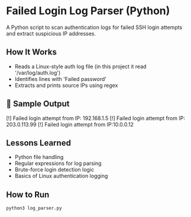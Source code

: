 # Failed Login Log Parser (Python)

A Python script to scan authentication logs for failed SSH login attempts and extract suspicious IP addresses.

## How It Works

- Reads a Linux-style auth log file (in this project it read '/var/log/auth.log')
- Identifies lines with 'Failed password'
- Extracts and prints source IPs using regex

## 🧪 Sample Output

[!] Failed login attempt from IP: 192.168.1.5
[!] Failed login attempt from IP: 203.0.113.99
[!] Failed login attempt from IP:10.0.0.12

## Lessons Learned

- Python file handling
- Regular expressions for log parsing
- Brute-force login detection logic
- Basics of Linux authentication logging

## How to Run

```bash
python3 log_parser.py
